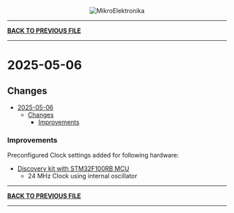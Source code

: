 
<p align="center">
  <img src="http://www.mikroe.com/img/designs/beta/logo_small.png?raw=true" alt="MikroElektronika"/>
</p>

---

**[BACK TO PREVIOUS FILE](../changelog.md)**

---

# 2025-05-06

## Changes

- [2025-05-06](#2025-05-06)
  - [Changes](#changes)
    + [Improvements](#improvements)

### Improvements

Preconfigured Clock settings added for following hardware:

+ [Discovery kit with STM32F100RB MCU](https://www.st.com/content/st_com/en/products/evaluation-tools/product-evaluation-tools/mcu-mpu-eval-tools/stm32-mcu-mpu-eval-tools/stm32-discovery-kits/stm32vldiscovery.html)
  + 24 MHz Clock using internal oscillator

---

**[BACK TO PREVIOUS FILE](../changelog.md)**

---
